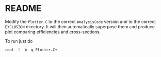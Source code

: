# README

Modify the `Plotter.C` to the correct `AnalysisCode` version and to the correct `EXCLUSION` directory. It will then automatically superpose them and produce plot comparing efficiencies and cross-sections.

To run just do
```
root -l -b -q Plotter.C+
```
